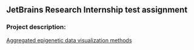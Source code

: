 ## JetBrains Research Internship test assignment
### Project description:
[Aggregated epigenetic data visualization methods](https://internship.jetbrains.com/projects/1000/?tab=project)
